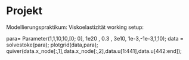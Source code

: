 # Projekt
Modellierungspraktikum: Viskoelastizität
working setup:

para= Parameter(1,1,10,10,[0; 0], 1e20 , 0.3 , 3e10, 1e-3,-1e-3,1,10);
data = solvestoke(para);
plotgrid(data,para);
quiver(data.x_node[:,1],data.x_node[:,2],data.u[1:441],data.u[442:end]);
